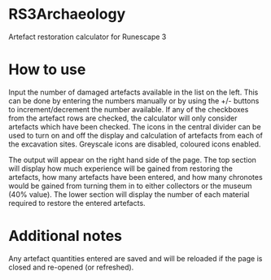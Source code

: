 # RS3Archaeology
Artefact restoration calculator for Runescape 3

# How to use
Input the number of damaged artefacts available in the list on the left. This can be done by entering the numbers manually or by using the +/- buttons to increment/decrement the number available.
If any of the checkboxes from the artefact rows are checked, the calculator will only consider artefacts which have been checked.
The icons in the central divider can be used to turn on and off the display and calculation of artefacts from each of the excavation sites. Greyscale icons are disabled, coloured icons enabled.

The output will appear on the right hand side of the page.
The top section will display how much experience will be gained from restoring the artefacts, how many artefacts have been entered, and how many chronotes would be gained from turning them in to either collectors or the museum (40% value).
The lower section will display the number of each material required to restore the entered artefacts.

# Additional notes
Any artefact quantities entered are saved and will be reloaded if the page is closed and re-opened (or refreshed).

